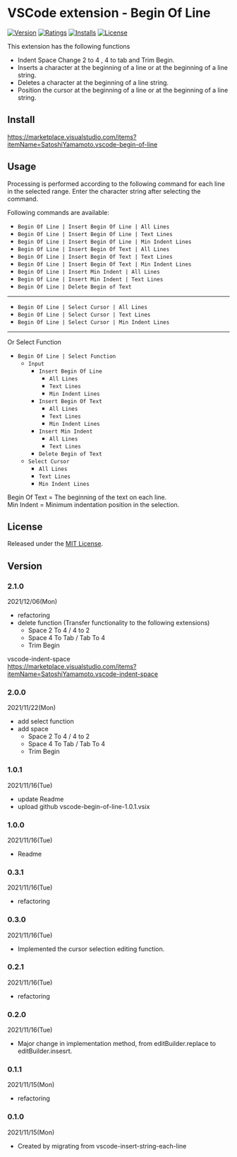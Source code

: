# VSCode extension - Begin Of Line

[![Version][version-badge]][marketplace]
[![Ratings][ratings-badge]][marketplace-ratings]
[![Installs][installs-badge]][marketplace]
[![License][license-badge]][license]

This extension has the following functions
- Indent Space Change 2 to 4 , 4 to tab and Trim Begin.
- Inserts a character at the beginning of a line or at the beginning of a line string.
- Deletes a character at the beginning of a line string.
- Position the cursor at the beginning of a line or at the beginning of a line string.

## Install

https://marketplace.visualstudio.com/items?itemName=SatoshiYamamoto.vscode-begin-of-line

## Usage

Processing is performed according to the following command for each line in the selected range.
Enter the character string after selecting the command.

Following commands are available:

- `Begin Of Line | Insert Begin Of Line | All Lines`
- `Begin Of Line | Insert Begin Of Line | Text Lines`
- `Begin Of Line | Insert Begin Of Line | Min Indent Lines`
- `Begin Of Line | Insert Begin Of Text | All Lines`
- `Begin Of Line | Insert Begin Of Text | Text Lines`
- `Begin Of Line | Insert Begin Of Text | Min Indent Lines`
- `Begin Of Line | Insert Min Indent | All Lines`
- `Begin Of Line | Insert Min Indent | Text Lines`
- `Begin Of Line | Delete Begin of Text`
---
- `Begin Of Line | Select Cursor | All Lines`
- `Begin Of Line | Select Cursor | Text Lines`
- `Begin Of Line | Select Cursor | Min Indent Lines`

---
Or Select Function

- `Begin Of Line | Select Function`
  - `Input`
    - `Insert Begin Of Line`
      - `All Lines`
      - `Text Lines`
      - `Min Indent Lines`
    - `Insert Begin Of Text`
      - `All Lines`
      - `Text Lines`
      - `Min Indent Lines`
    - `Insert Min Indent`
      - `All Lines`
      - `Text Lines`
    - `Delete Begin of Text`
  - `Select Cursor`
    - `All Lines`
    - `Text Lines`
    - `Min Indent Lines`

Begin Of Text = The beginning of the text on each line.  
Min Indent = Minimum indentation position in the selection.  

## License

Released under the [MIT License][license].

[version-badge]: https://vsmarketplacebadge.apphb.com/version/SatoshiYamamoto.vscode-begin-of-line.svg
[ratings-badge]: https://vsmarketplacebadge.apphb.com/rating/SatoshiYamamoto.vscode-begin-of-line.svg
[installs-badge]: https://vsmarketplacebadge.apphb.com/installs/SatoshiYamamoto.vscode-begin-of-line.svg
[license-badge]: https://img.shields.io/github/license/standard-software/vscode-begin-of-line.svg

[marketplace]: https://marketplace.visualstudio.com/items?itemName=SatoshiYamamoto.vscode-begin-of-line
[marketplace-ratings]: https://marketplace.visualstudio.com/items?itemName=SatoshiYamamoto.vscode-begin-of-line#review-details
[license]: https://github.com/standard-software/vscode-begin-of-line/blob/master/LICENSE

## Version

### 2.1.0
2021/12/06(Mon)
- refactoring
- delete function (Transfer functionality to the following extensions)
  - Space 2 To 4 / 4 to 2
  - Space 4 To Tab / Tab To 4
  - Trim Begin  
  
vscode-indent-space  
https://marketplace.visualstudio.com/items?itemName=SatoshiYamamoto.vscode-indent-space

### 2.0.0
2021/11/22(Mon)
- add select function
- add space
  - Space 2 To 4 / 4 to 2
  - Space 4 To Tab / Tab To 4
  - Trim Begin

### 1.0.1
2021/11/16(Tue)
- update Readme
- upload github vscode-begin-of-line-1.0.1.vsix

### 1.0.0
2021/11/16(Tue)
- Readme

### 0.3.1
2021/11/16(Tue)
- refactoring

### 0.3.0
2021/11/16(Tue)
- Implemented the cursor selection editing function.

### 0.2.1
2021/11/16(Tue)
- refactoring

### 0.2.0
2021/11/16(Tue)
- Major change in implementation method, from editBuilder.replace to editBuilder.insesrt.

### 0.1.1
2021/11/15(Mon)
- refactoring

### 0.1.0
2021/11/15(Mon)
- Created by migrating from vscode-insert-string-each-line

